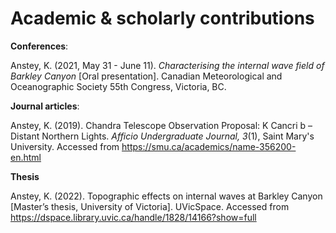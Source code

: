 # Academic &amp; scholarly contributions

**Conferences**:

Anstey, K. (2021, May 31 - June 11). _Characterising the internal wave field of Barkley Canyon_ [Oral presentation]. Canadian Meteorological and Oceanographic Society 55th Congress, Victoria, BC.

**Journal articles**:

Anstey, K. (2019). Chandra Telescope Observation Proposal: K Cancri b – Distant Northern Lights. *Afficio Undergraduate Journal, 3*(1), Saint Mary's University. Accessed from https://smu.ca/academics/name-356200-en.html

**Thesis**

Anstey, K. (2022). Topographic effects on internal waves at Barkley Canyon [Master’s thesis, University of Victoria]. UVicSpace. Accessed from https://dspace.library.uvic.ca/handle/1828/14166?show=full
